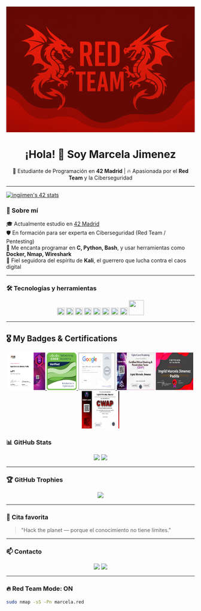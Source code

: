 <p align="center">
  <img src="https://raw.githubusercontent.com/MarcelaJI/red-team-assets/main/90911f55-534c-4d61-b69f-6266eced4725.png" alt="Red Team Banner" />
</p>


<h1 align="center">¡Hola! 👋 Soy Marcela Jimenez</h1>
<p align="center">🔴 Estudiante de Programación en <strong>42 Madrid</strong> | 🔥 Apasionada por el <strong>Red Team</strong> y la Ciberseguridad</p>

---

[![ingjimen's 42 stats](https://badge.mediaplus.ma/greenbinary/ingjimen?1337Badge=off&UM6P=off)](https://github.com/oakoudad/badge42)

### 🧠 Sobre mí

🎓 Actualmente estudio en [42 Madrid](https://42madrid.com)  
🛡️ En formación para ser experta en Ciberseguridad (Red Team / Pentesting)  
🐚 Me encanta programar en **C, Python, Bash**, y usar herramientas como **Docker, Nmap, Wireshark**  
🐉 Fiel seguidora del espíritu de **Kali**, el guerrero que lucha contra el caos digital

---

### 🛠 Tecnologías y herramientas

<p align="center">
  <a href="#"><img src="https://cdn.jsdelivr.net/gh/devicons/devicon/icons/c/c-original.svg" width="20" height="20"/></a>
  <a href="#"><img src="https://cdn.jsdelivr.net/gh/devicons/devicon/icons/python/python-original.svg" width="20" height="20"/></a>
  <a href="#"><img src="https://cdn.jsdelivr.net/gh/devicons/devicon/icons/bash/bash-original.svg" width="20" height="20"/></a>
  <a href="#"><img src="https://cdn.jsdelivr.net/gh/devicons/devicon/icons/docker/docker-original.svg" width="20" height="20"/></a>
  <a href="#"><img src="https://nmap.org/images/nmap-logo-256x256.png" width="20" height="20"/></a>
  <a href="#"><img src="https://cdn.jsdelivr.net/gh/devicons/devicon/icons/git/git-original.svg" width="20" height="20"/></a>
  <a href="#"><img src="https://cdn.jsdelivr.net/gh/devicons/devicon/icons/vim/vim-original.svg" width="20" height="20"/></a>
  <a href="#"><img src="https://cdn.jsdelivr.net/gh/devicons/devicon/icons/visualstudio/visualstudio-plain.svg" width="20" height="20"/></a>
  <a href="#"><img src="https://img.shields.io/badge/Markdown-000000?style=flat&logo=markdown&logoColor=white" width="40" height="40"/></a>
</p>



---

## 🎖️ My Badges & Certifications

<p align="center">

  <a href="https://certs.ine.com/ce93f178-bd38-4fd8-a1ae-777c0bb0fa1a#acc.ryLe0Y8s" target="_blank">
    <img src="https://github.com/MarcelaJI/red-team-assets/raw/main/eJPT.png" width="100" height="100" alt="eJPTv2 Certification" />
  </a>
  <a href="https://www.credly.com/badges/a0f0ba7b-e3af-491e-a087-8eee4f9f7780/public_url" target="_blank">
    <img src="https://github.com/MarcelaJI/red-team-assets/raw/main/introduction-to-cybersecurity.png" width="80" height="100" alt="Cisco Cybersecurity Badge" />
  </a>

  <a href="https://www.coursera.org/account/accomplishments/verify/AAP9EKHPFGGL" target="_blank">
    <img src="https://github.com/MarcelaJI/red-team-assets/raw/main/Captura%20de%20pantalla%202025-06-01%20171155.png" width="100" height="100" alt="Python Coursera Certificate" />
  </a>

  <img src="https://github.com/MarcelaJI/red-team-assets/raw/main/introduccion_al_hacking.png" width="100" height="100" alt="Introducción al Hacking Certificate" />

  <img src="https://github.com/MarcelaJI/red-team-assets/raw/main/Introduccion_a_linux.png" width="100" height="100" alt="Introducción a Linux Certificate" />

  <img src="https://github.com/MarcelaJI/red-team-assets/raw/main/Certified_Web_Applications_Pentester.png" width="100" height="100" alt="Introducción a Linux Certificate" />
</p>



### 📊 GitHub Stats

<p align="center">
  <img src="https://github-readme-stats.vercel.app/api?username=MarcelaJI&show_icons=true&theme=radical" height="180"/>
  <img src="https://github-readme-stats.vercel.app/api/top-langs/?username=MarcelaJI&layout=compact&theme=radical" height="180"/>
</p>

---

### 🏆 GitHub Trophies

<p align="center">
  <img src="https://github-profile-trophy.vercel.app/?username=MarcelaJI&theme=radical&no-frame=true&title=Commit,Issues,Stars,Followers,PullRequest" />
</p>

---

### 💬 Cita favorita

> "Hack the planet — porque el conocimiento no tiene límites."

---

### 📫 Contacto

<p align="center">
  <a href="mailto:ingridjimenez113@gmail.com"><img src="https://img.shields.io/badge/Email-red?style=for-the-badge&logo=gmail&logoColor=white" /></a>
  <a href="https://www.linkedin.com/in/marcela-jimenez-/"><img src="https://img.shields.io/badge/LinkedIn-red?style=for-the-badge&logo=linkedin&logoColor=white" /></a>
</p>


---

### 🔥 Red Team Mode: ON

```bash
sudo nmap -sS -Pn marcela.red

